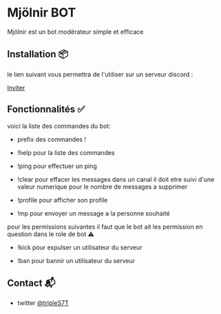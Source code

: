 # Mjölnir BOT

Mjölnir est un bot modérateur simple et efficace

## Installation 📦

le lien suivant vous permettra de l'utiliser sur un serveur discord :

[Inviter](https://discord.com/api/oauth2/authorize?client_id=750093380414865459&permissions=8&scope=bot)

## Fonctionnalités ✅
voici la liste des commandes du bot:

- prefix des commandes !

- !help pour la liste des commandes

- !ping pour effectuer un ping

- !clear pour effacer les messages dans un canal il doit etre suivi d'une valeur numerique pour le nombre de messages a supprimer

- !profile pour afficher son profile

- !mp pour envoyer un message a la personne souhaité 

pour les permissions suivantes il faut que le bot ait les permission en question dans le role de bot ⚠️

- !kick pour expulser un utilisateur du serveur 

- !ban pour bannir un utilisateur du serveur 

## Contact 📬

- twitter [@tripleS7T](www.twitter.com/tripleS7T)
